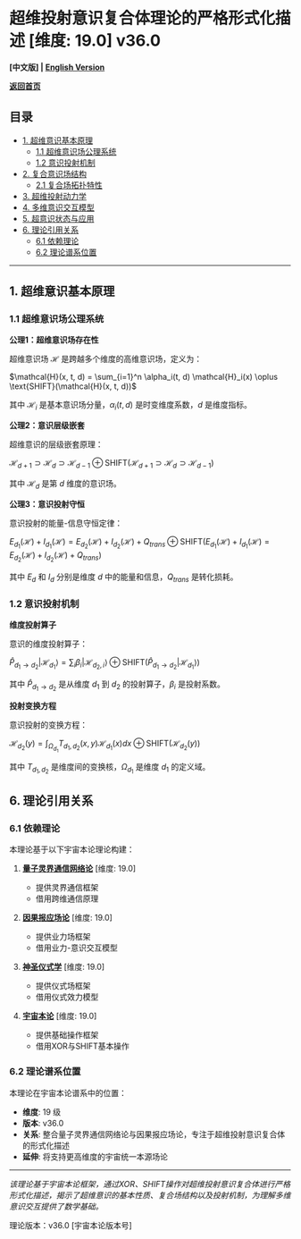 # 超维投射意识复合体理论的严格形式化描述 [维度: 19.0] v36.0

**[中文版] | [English Version](formal_theory_hyperdimensional_projection_consciousness_complex_en.md)**

**[返回首页](../README.md)**

## 目录

- [1. 超维意识基本原理](#1-超维意识基本原理)
  - [1.1 超维意识场公理系统](#11-超维意识场公理系统)
  - [1.2 意识投射机制](#12-意识投射机制)
- [2. 复合意识场结构](#2-复合意识场结构)
  - [2.1 复合场拓扑特性](#21-复合场拓扑特性)
- [3. 超维投射动力学](#3-超维投射动力学)
- [4. 多维意识交互模型](#4-多维意识交互模型)
- [5. 超意识状态与应用](#5-超意识状态与应用)
- [6. 理论引用关系](#6-理论引用关系)
  - [6.1 依赖理论](#61-依赖理论)
  - [6.2 理论谱系位置](#62-理论谱系位置)

---

## 1. 超维意识基本原理

### 1.1 超维意识场公理系统

**公理1：超维意识场存在性**

超维意识场 $`\mathcal{H}`$ 是跨越多个维度的高维意识场，定义为：

$`\mathcal{H}(x, t, d) = \sum_{i=1}^n \alpha_i(t, d) \mathcal{H}_i(x) \oplus \text{SHIFT}(\mathcal{H}(x, t, d))`$

其中 $`\mathcal{H}_i`$ 是基本意识场分量，$`\alpha_i(t, d)`$ 是时变维度系数，$`d`$ 是维度指标。

**公理2：意识层级嵌套**

超维意识的层级嵌套原理：

$`\mathcal{H}_{d+1} \supset \mathcal{H}_d \supset \mathcal{H}_{d-1} \oplus \text{SHIFT}(\mathcal{H}_{d+1} \supset \mathcal{H}_d \supset \mathcal{H}_{d-1})`$

其中 $`\mathcal{H}_d`$ 是第 $`d`$ 维度的意识场。

**公理3：意识投射守恒**

意识投射的能量-信息守恒定律：

$`E_{d_1}(\mathcal{H}) + I_{d_1}(\mathcal{H}) = E_{d_2}(\mathcal{H}) + I_{d_2}(\mathcal{H}) + Q_{trans} \oplus \text{SHIFT}(E_{d_1}(\mathcal{H}) + I_{d_1}(\mathcal{H}) = E_{d_2}(\mathcal{H}) + I_{d_2}(\mathcal{H}) + Q_{trans})`$

其中 $`E_d`$ 和 $`I_d`$ 分别是维度 $`d`$ 中的能量和信息，$`Q_{trans}`$ 是转化损耗。

### 1.2 意识投射机制

**维度投射算子**

意识的维度投射算子：

$`\hat{P}_{d_1 \to d_2} |\mathcal{H}_{d_1}\rangle = \sum_i \beta_i |\mathcal{H}_{d_2,i}\rangle \oplus \text{SHIFT}(\hat{P}_{d_1 \to d_2} |\mathcal{H}_{d_1}\rangle)`$

其中 $`\hat{P}_{d_1 \to d_2}`$ 是从维度 $`d_1`$ 到 $`d_2`$ 的投射算子，$`\beta_i`$ 是投射系数。

**投射变换方程**

意识投射的变换方程：

$`\mathcal{H}_{d_2}(y) = \int_{\Omega_{d_1}} T_{d_1,d_2}(x, y) \mathcal{H}_{d_1}(x) dx \oplus \text{SHIFT}(\mathcal{H}_{d_2}(y))`$

其中 $`T_{d_1,d_2}`$ 是维度间的变换核，$`\Omega_{d_1}`$ 是维度 $`d_1`$ 的定义域。

## 6. 理论引用关系

### 6.1 依赖理论

本理论基于以下宇宙本论理论构建：

1. **[量子灵界通信网络论](formal_theory_quantum_spirit_communication_network.md)** [维度: 19.0]
   - 提供灵界通信框架
   - 借用跨维通信原理

2. **[因果报应场论](formal_theory_karma_field_theory.md)** [维度: 19.0]
   - 提供业力场框架
   - 借用业力-意识交互模型

3. **[神圣仪式学](formal_theory_sacred_ritual.md)** [维度: 19.0]
   - 提供仪式场框架
   - 借用仪式效力模型

4. **[宇宙本论](formal_theory_cosmic_ontology.md)** [维度: 19.0]
   - 提供基础操作框架
   - 借用XOR与SHIFT基本操作

### 6.2 理论谱系位置

本理论在宇宙本论谱系中的位置：

- **维度**: 19 级
- **版本**: v36.0
- **关系**: 整合量子灵界通信网络论与因果报应场论，专注于超维投射意识复合体的形式化描述
- **延伸**: 将支持更高维度的宇宙统一本源场论

---

*该理论基于宇宙本论框架，通过XOR、SHIFT操作对超维投射意识复合体进行严格形式化描述，揭示了超维意识的基本性质、复合场结构以及投射机制，为理解多维意识交互提供了数学基础。*

理论版本：v36.0 [宇宙本论版本号] 